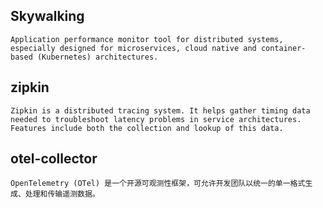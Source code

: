 
## Skywalking

    Application performance monitor tool for distributed systems, especially designed for microservices, cloud native and container-based (Kubernetes) architectures.

## zipkin

    Zipkin is a distributed tracing system. It helps gather timing data needed to troubleshoot latency problems in service architectures. Features include both the collection and lookup of this data.

## otel-collector

    OpenTelemetry (OTel) 是一个开源可观测性框架，可允许开发团队以统一的单一格式生成、处理和传输遥测数据。
